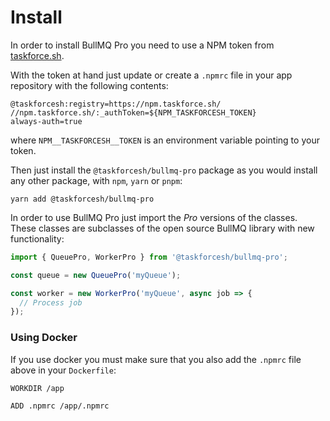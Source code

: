 # Install

In order to install BullMQ Pro you need to use a NPM token from [taskforce.sh](https://taskforce.sh).

With the token at hand just update or create a `.npmrc` file in your app repository with the following contents:

```
@taskforcesh:registry=https://npm.taskforce.sh/
//npm.taskforce.sh/:_authToken=${NPM_TASKFORCESH_TOKEN}
always-auth=true
```

where `NPM__TASKFORCESH__TOKEN` is an environment variable pointing to your token.

Then just install the `@taskforcesh/bullmq-pro` package as you would install any other package, with `npm`, `yarn` or `pnpm`:

```
yarn add @taskforcesh/bullmq-pro
```

In order to use BullMQ Pro just import the _Pro_ versions of the classes. These classes are subclasses of the open source BullMQ library with new functionality:

```typescript
import { QueuePro, WorkerPro } from '@taskforcesh/bullmq-pro';

const queue = new QueuePro('myQueue');

const worker = new WorkerPro('myQueue', async job => {
  // Process job
});
```

### Using Docker

If you use docker you must make sure that you also add the `.npmrc` file above in your `Dockerfile`:

```docker
WORKDIR /app

ADD .npmrc /app/.npmrc
```

